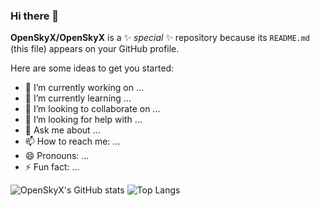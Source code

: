 ### Hi there 👋


**OpenSkyX/OpenSkyX** is a ✨ _special_ ✨ repository because its `README.md` (this file) appears on your GitHub profile.

Here are some ideas to get you started:

- 🔭 I’m currently working on ...
- 🌱 I’m currently learning ...
- 👯 I’m looking to collaborate on ...
- 🤔 I’m looking for help with ...
- 💬 Ask me about ...
- 📫 How to reach me: ...
- 😄 Pronouns: ...
- ⚡ Fun fact: ...


![OpenSkyX's GitHub stats](https://github-readme-stats.vercel.app/api?username=OpenSkyX&count_private=true&show_icons=true&theme=tokyonight) 
![Top Langs](https://github-readme-stats.vercel.app/api/top-langs/?username=OpenSkyX&count_private=true&show_icons=true&theme=tokyonight)
